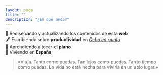 ```yaml
---
layout: page
title: ""
description: "¿En qué ando?"
---
```


🎨 Rediseñando y actualizando los contenidos de esta **web**  
🖋 Escribiendo sobre **productividad** en [*Ocho en punto*](http://www.ochoenpunto.com/)  
🎹 Aprendiendo a tocar el **piano**  
📍 Viviendo en **España**  

> «Viaja. Tanto como puedas. Tan lejos como puedas. Tanto tiempo como puedas. La vida no está hecha para vivirla en un solo lugar.»
